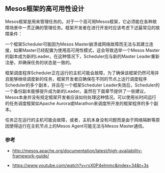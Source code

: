 ## Mesos框架的高可用性设计

Mesos框架是用来管理任务的。对于一个高可用Mesos框架，它必须能在各种故障场景中一贯正确的管理任务。框架开发者在进行开发时应该考虑下述最常见的故障条件：

一个框架Scheduler可能因为Mesos Master崩溃或网络故障而无法与其建立连接，如果Master已经配置为使用高可用性模式，这会导致选举一个Mesos Master的副本成为新的Leader。在这种情况下，Scheduler应与新的Master Leader重新注册，并确保任务的状态是一致的。

框架调度程序Scheduler正在运行的主机可能会故障，为了确保该框架仍然可用并且能够继续调度新的任务，框架开发者应确保在不同的节点上运行调度程序Scheduler的多个副本，并且在一个框架Scheduler Leader失效后，Scheduler的一个备份副本能够提升成为新的Leader。虽然在下面章节提供了一些建议，Mesos本身并没有规定框架开发者应该如何处理这种情况。可以使用长时间运行的任务调度框架如Apache Aurora或Marathon来调度所开发的框架程序的多个副本。

任务正在运行的主机可能会故障，或者，主机本身没有问题而是由于网络隔断等原因使得运行在主机节点上的Mesos Agent可能无法与Mesos Master通信。


### 参考

- http://mesos.apache.org/documentation/latest/high-availability-framework-guide/

- https://www.youtube.com/watch?v=rvX0P4elmmc&index=34&t=3s